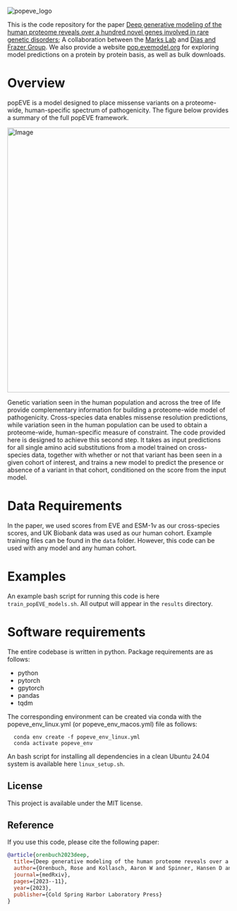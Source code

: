![popeve_logo](./figs/popEVE@4x.png)

This is the code repository for the paper [Deep generative modeling of the human proteome reveals over a hundred novel genes involved in rare genetic disorders](https://www.medrxiv.org/content/10.1101/2023.11.27.23299062v1); A collaboration between the [Marks Lab](https://www.deboramarkslab.com/) and [Dias and Frazer Group](https://www.crg.eu/en/programmes-groups/dias-frazer-lab). We also provide a website [pop.evemodel.org](https://pop.evemodel.org/) for exploring model predictions on a protein by protein basis, as well as bulk downloads.

# Overview
popEVE is a model designed to place missense variants on a proteome-wide, human-specific spectrum of pathogenicity. The figure below provides a summary of the full popEVE framework.


<img src="./figs/model_summary.png" alt="Image" width="600">

Genetic variation seen in the human population and across the tree of life provide complementary information for building a proteome-wide model of pathogenicity. Cross-species data enables missense resolution predictions, while variation seen in the human population can be used to obtain a proteome-wide, human-specific measure of constraint. The code provided here is designed to achieve this second step. It takes as input predictions for all single amino acid substitutions from a model trained on cross-species data, together with whether or not that variant has been seen in a given cohort of interest, and trains a new model to predict the presence or absence of a variant in that cohort, conditioned on the score from the input model.

# Data Requirements
In the paper, we used scores from EVE and ESM-1v as our cross-species scores, and UK Biobank data was used as our human cohort. Example training files can be found in the `data` folder. However, this code can be used with any model and any human cohort.

# Examples
An example bash script for running this code is here `train_popEVE_models.sh`. All output will appear in the `results` directory.

# Software requirements
The entire codebase is written in python. Package requirements are as follows:
  - python
  - pytorch
  - gpytorch
  - pandas
  - tqdm

The corresponding environment can be created via conda with the popeve_env_linux.yml (or popeve_env_macos.yml) file as follows:
```
  conda env create -f popeve_env_linux.yml
  conda activate popeve_env
```

An bash script for installing all dependencies in a clean Ubuntu 24.04 system is available here `linux_setup.sh`.

## License
This project is available under the MIT license.

## Reference
If you use this code, please cite the following paper:
```bibtex
@article{orenbuch2023deep,
  title={Deep generative modeling of the human proteome reveals over a hundred novel genes involved in rare genetic disorders.},
  author={Orenbuch, Rose and Kollasch, Aaron W and Spinner, Hansen D and Shearer, Courtney A and Hopf, Thomas A and Franceschi, Dinko and Dias, Mafalda and Frazer, Jonathan and Marks, Debora S},
  journal={medRxiv},
  pages={2023--11},
  year={2023},
  publisher={Cold Spring Harbor Laboratory Press}
}
```
